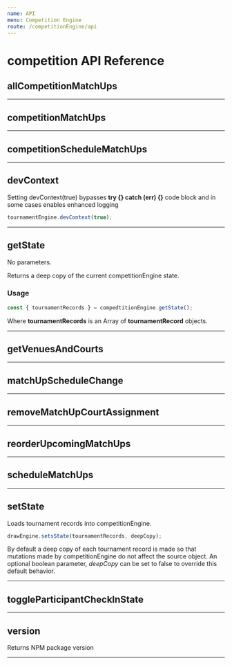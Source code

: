 ```yaml
---
name: API
menu: Competition Engine
route: /competitionEngine/api
---
```


# competition API Reference

## allCompetitionMatchUps

---

## competitionMatchUps

---

## competitionScheduleMatchUps

---

## devContext

Setting devContext(true) bypasses **try {} catch (err) {}** code block and in some cases enables enhanced logging

```js
tournamentEngine.devContext(true);
```

---

## getState

No parameters.

Returns a deep copy of the current competitionEngine state.

### Usage

```js
const { tournamentRecords } = compedtitionEngine.getState();
```

Where **tournamentRecords** is an Array of **tournamentRecord** objects.

---

## getVenuesAndCourts

---

## matchUpScheduleChange

---

## removeMatchUpCourtAssignment

---

## reorderUpcomingMatchUps

---

## scheduleMatchUps

---

## setState

Loads tournament records into competitionEngine.

```js
drawEngine.setsState(tournamentRecords, deepCopy);
```

By default a deep copy of each tournament record is made so that mutations made by competitionEngine do not affect the source object. An optional boolean parameter, _deepCopy_ can be set to false to override this default behavior.

---

## toggleParticipantCheckInState

---

## version

Returns NPM package version

---
